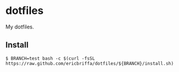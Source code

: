 # dotfiles

My dotfiles.

## Install

```
$ BRANCH=test bash -c $(curl -fsSL https://raw.github.com/ericbriffa/dotfiles/${BRANCH}/install.sh)
```
